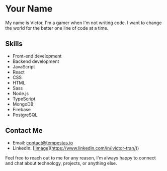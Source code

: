 # Your Name

My name is Victor, I'm a gamer when I'm not writing code. I want to change the world for the better one line of code at a time.

## Skills
- Front-end development 
- Backend development
- JavaScript 
- React 
- CSS 
- HTML
- Sass
- Node.js
- TypeScript
- MongoDB
- Firebase
- PostgreSQL

## Contact Me

- Email: contact@tempestas.io
- LinkedIn: [[!image](https://img.shields.io/badge/LinkedIn-0077B5?style=for-the-badge&logo=linkedin&logoColor=white)](https://www.linkedin.com/in/ivictor-tran/))

Feel free to reach out to me for any reason, I'm always happy to connect and chat about technology, projects, or anything else. 

<link rel="stylesheet" href="https://cdnjs.cloudflare.com/ajax/libs/font-awesome/5.15.1/css/all.min.css" integrity="sha512-+4zCK9k+qNFUR5X+cKL9EIR+ZOhtIloNl9GIKS57V1MyNsYpYcUrUeQc9vNfzsWfV28IaLL3i96P9sdNyeRssA==" crossorigin="anonymous" />
